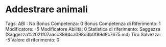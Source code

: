 # Addestrare animali

Tags: ABI
: No
Bonus Competenza: 0
Bonus Competenza di Riferimento: 1
Modificatore: -5
Modificatore  Abilità: 0
Statistica di riferimento: Saggezza (Saggezza%2021f07aacc3894ca098d3b0f89d8c7675.md)
Tiro Salvezza: -5
Valore di riferimento: 0
